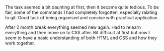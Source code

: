 The task seemed a bit daunting at first, then it became quite tedious.
To be fair, some of the commands I had completely forgotten, especially ralating to git.
Good task of being organised and concise with practical application.

After 2 month break everything seemed new again.
Had to relearn everything and then move on to CSS after.
Bit difficult at first but now I seem to have a basic understanding of both HTML and CSS and how they work together.
